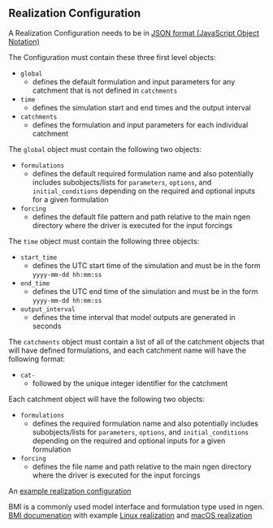## Realization Configuration

A Realization Configuration needs to be in [JSON format (JavaScript Object Notation)](https://www.json.org/json-en.html)

The Configuration must contain these three first level objects:
* `global` 
  * defines the default formulation and input parameters for any catchment that is not defined in `catchments`
* `time`
  * defines the simulation start and end times and the output interval
* `catchments` 
  * defines the formulation and input parameters for each individual catchment

The `global` object must contain the following two objects:
* `formulations` 
  * defines the default required formulation name and also potentially includes subobjects/lists for `parameters`, `options`, and `initial_conditions` depending on the required and optional inputs for a given formulation
* `forcing`
  * defines the default file pattern and path relative to the main ngen directory where the driver is executed for the input forcings 

The `time` object must contain the following three objects:
* `start_time`
  * defines the UTC start time of the simulation and must be in the form `yyyy-mm-dd hh:mm:ss`
* `end_time`
  * defines the UTC end time of the simulation and must be in the form `yyyy-mm-dd hh:mm:ss`
* `output_interval`
  * defines the time interval that model outputs are generated in seconds

The `catchments` object must contain a list of all of the catchment objects that will have defined formulations, and each catchment name will have the following format:
* `cat-` 
  * followed by the unique integer identifier for the catchment

Each catchment object will have the following two objects:
* `formulations`
  * defines the required formulation name and also potentially includes subobjects/lists for `parameters`, `options`, and `initial_conditions` depending on the required and optional inputs for a given formulation     
* `forcing`
  * defines the file name and path relative to the main ngen directory where the driver is executed for the input forcings 

An [example realization configuration](https://github.com/NOAA-OWP/ngen/blob/master/data/example_realization_config.json)

BMI is a commonly used model interface and formulation type used in ngen. [BMI documenation](https://github.com/NOAA-OWP/ngen/blob/master/doc/BMI_MODELS.md) with example [Linux realization](https://github.com/NOAA-OWP/ngen/blob/master/data/example_realization_config_w_bmi_c__linux.json) and [macOS realization](https://github.com/NOAA-OWP/ngen/blob/master/data/example_realization_config_w_bmi_c__macos.json)


